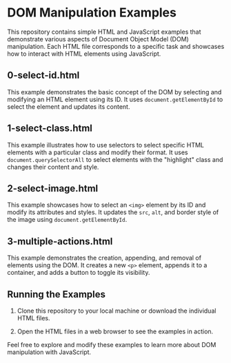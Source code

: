 # DOM Manipulation Examples

This repository contains simple HTML and JavaScript examples that demonstrate various aspects of Document Object Model (DOM) manipulation. Each HTML file corresponds to a specific task and showcases how to interact with HTML elements using JavaScript.

## 0-select-id.html

This example demonstrates the basic concept of the DOM by selecting and modifying an HTML element using its ID. It uses `document.getElementById` to select the element and updates its content.

## 1-select-class.html

This example illustrates how to use selectors to select specific HTML elements with a particular class and modify their format. It uses `document.querySelectorAll` to select elements with the "highlight" class and changes their content and style.

## 2-select-image.html

This example showcases how to select an `<img>` element by its ID and modify its attributes and styles. It updates the `src`, `alt`, and border style of the image using `document.getElementById`.

## 3-multiple-actions.html

This example demonstrates the creation, appending, and removal of elements using the DOM. It creates a new `<p>` element, appends it to a container, and adds a button to toggle its visibility.

## Running the Examples

1. Clone this repository to your local machine or download the individual HTML files.

2. Open the HTML files in a web browser to see the examples in action.

Feel free to explore and modify these examples to learn more about DOM manipulation with JavaScript.

